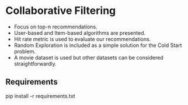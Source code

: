 # Collaborative Filtering
- Focus on top-n recommendations.
- User-based and Item-based algorithms are presented.
- Hit rate metric is used to evaluate our recommendations.
- Random Exploration is included as a simple solution for the Cold Start problem.
- A movie dataset is used but other datasets can be considered straightforwardly.

## Requirements
pip install -r requirements.txt

